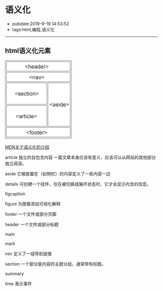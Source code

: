 # 语义化

- pubdate:2019-9-19 14:53:52
- tags:html,编程,语义化

---------

## html语义化元素

![图片介绍](./img-sem-elements.gif)

[MDN关于语义化的介绍](https://developer.mozilla.org/zh-CN/docs/Web/HTML/Element/details)

article       独立的自包含内容 一篇文章本身应该有意义，应该可以从网站的其他部分独立阅读。

aside         它被放置在（如侧栏）的内容定义了一些内容一边

details       可创建一个挂件，仅在被切换成展开状态时，它才会显示内含的信息。

figcaption

figure        为图像添加可视化解释

footer        一个文件或部分页脚

header        一个文件或部分标题

main

mark

nav           定义了一组导航链接

section       一个部分是内容的主题分组，通常带有标题。

summary

time          表示事件
